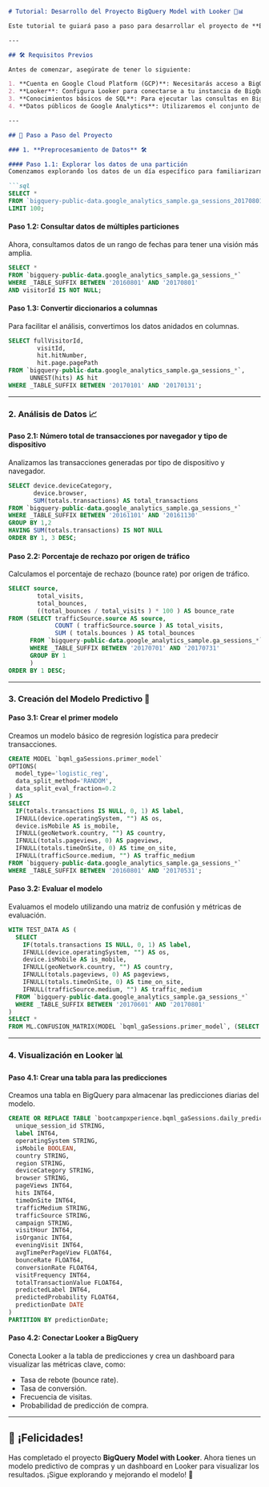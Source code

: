 ```markdown
# Tutorial: Desarrollo del Proyecto BigQuery Model with Looker 🛒📊

Este tutorial te guiará paso a paso para desarrollar el proyecto de **BigQuery Model with Looker**, donde trabajaremos con datos públicos de Google Analytics para crear un modelo predictivo de compras y visualizar los resultados en Looker.

---

## 🛠️ Requisitos Previos

Antes de comenzar, asegúrate de tener lo siguiente:

1. **Cuenta en Google Cloud Platform (GCP)**: Necesitarás acceso a BigQuery y permisos para crear modelos y tablas.
2. **Looker**: Configura Looker para conectarse a tu instancia de BigQuery.
3. **Conocimientos básicos de SQL**: Para ejecutar las consultas en BigQuery.
4. **Datos públicos de Google Analytics**: Utilizaremos el conjunto de datos `bigquery-public-data.google_analytics_sample`.

---

## 🚀 Paso a Paso del Proyecto

### 1. **Preprocesamiento de Datos** 🛠️

#### Paso 1.1: Explorar los datos de una partición
Comenzamos explorando los datos de un día específico para familiarizarnos con la estructura de los datos.

```sql
SELECT *
FROM `bigquery-public-data.google_analytics_sample.ga_sessions_20170801`
LIMIT 100;
```

#### Paso 1.2: Consultar datos de múltiples particiones
Ahora, consultamos datos de un rango de fechas para tener una visión más amplia.

```sql
SELECT *
FROM `bigquery-public-data.google_analytics_sample.ga_sessions_*`
WHERE _TABLE_SUFFIX BETWEEN '20160801' AND '20170801'
AND visitorId IS NOT NULL;
```

#### Paso 1.3: Convertir diccionarios a columnas
Para facilitar el análisis, convertimos los datos anidados en columnas.

```sql
SELECT fullVisitorId,
        visitId,
        hit.hitNumber,
        hit.page.pagePath
FROM `bigquery-public-data.google_analytics_sample.ga_sessions_*`,
      UNNEST(hits) AS hit
WHERE _TABLE_SUFFIX BETWEEN '20170101' AND '20170131';
```

---

### 2. **Análisis de Datos** 📈

#### Paso 2.1: Número total de transacciones por navegador y tipo de dispositivo
Analizamos las transacciones generadas por tipo de dispositivo y navegador.

```sql
SELECT device.deviceCategory,
       device.browser,
       SUM(totals.transactions) AS total_transactions
FROM `bigquery-public-data.google_analytics_sample.ga_sessions_*`
WHERE _TABLE_SUFFIX BETWEEN '20161101' AND '20161130'
GROUP BY 1,2
HAVING SUM(totals.transactions) IS NOT NULL
ORDER BY 1, 3 DESC;
```

#### Paso 2.2: Porcentaje de rechazo por origen de tráfico
Calculamos el porcentaje de rechazo (bounce rate) por origen de tráfico.

```sql
SELECT source,
        total_visits,
        total_bounces,
        ((total_bounces / total_visits ) * 100 ) AS bounce_rate
FROM (SELECT trafficSource.source AS source,
             COUNT ( trafficSource.source ) AS total_visits,
             SUM ( totals.bounces ) AS total_bounces
      FROM `bigquery-public-data.google_analytics_sample.ga_sessions_*`
      WHERE _TABLE_SUFFIX BETWEEN '20170701' AND '20170731'
      GROUP BY 1
      )
ORDER BY 1 DESC;
```

---

### 3. **Creación del Modelo Predictivo** 🤖

#### Paso 3.1: Crear el primer modelo
Creamos un modelo básico de regresión logística para predecir transacciones.

```sql
CREATE MODEL `bqml_gaSessions.primer_model`
OPTIONS(
  model_type='logistic_reg',
  data_split_method='RANDOM',
  data_split_eval_fraction=0.2
) AS
SELECT
  IF(totals.transactions IS NULL, 0, 1) AS label,
  IFNULL(device.operatingSystem, "") AS os,
  device.isMobile AS is_mobile,
  IFNULL(geoNetwork.country, "") AS country,
  IFNULL(totals.pageviews, 0) AS pageviews,
  IFNULL(totals.timeOnSite, 0) AS time_on_site,
  IFNULL(trafficSource.medium, "") AS traffic_medium
FROM `bigquery-public-data.google_analytics_sample.ga_sessions_*`
WHERE _TABLE_SUFFIX BETWEEN '20160801' AND '20170531';
```

#### Paso 3.2: Evaluar el modelo
Evaluamos el modelo utilizando una matriz de confusión y métricas de evaluación.

```sql
WITH TEST_DATA AS (
  SELECT
    IF(totals.transactions IS NULL, 0, 1) AS label,
    IFNULL(device.operatingSystem, "") AS os,
    device.isMobile AS is_mobile,
    IFNULL(geoNetwork.country, "") AS country,
    IFNULL(totals.pageviews, 0) AS pageviews,
    IFNULL(totals.timeOnSite, 0) AS time_on_site,
    IFNULL(trafficSource.medium, "") AS traffic_medium
  FROM `bigquery-public-data.google_analytics_sample.ga_sessions_*`
  WHERE _TABLE_SUFFIX BETWEEN '20170601' AND '20170801'
)
SELECT *
FROM ML.CONFUSION_MATRIX(MODEL `bqml_gaSessions.primer_model`, (SELECT * FROM TEST_DATA));
```

---

### 4. **Visualización en Looker** 📊

#### Paso 4.1: Crear una tabla para las predicciones
Creamos una tabla en BigQuery para almacenar las predicciones diarias del modelo.

```sql
CREATE OR REPLACE TABLE `bootcampxperience.bqml_gaSessions.daily_predictions` (
  unique_session_id STRING,
  label INT64,
  operatingSystem STRING,
  isMobile BOOLEAN,
  country STRING,
  region STRING,
  deviceCategory STRING,
  browser STRING,
  pageViews INT64,
  hits INT64,
  timeOnSite INT64,
  trafficMedium STRING,
  trafficSource STRING,
  campaign STRING,
  visitHour INT64,
  isOrganic INT64,
  eveningVisit INT64,
  avgTimePerPageView FLOAT64,
  bounceRate FLOAT64,
  conversionRate FLOAT64,
  visitFrequency INT64,
  totalTransactionValue FLOAT64,
  predictedLabel INT64,
  predictedProbability FLOAT64,
  predictionDate DATE
)
PARTITION BY predictionDate;
```

#### Paso 4.2: Conectar Looker a BigQuery
Conecta Looker a la tabla de predicciones y crea un dashboard para visualizar las métricas clave, como:
- Tasa de rebote (bounce rate).
- Tasa de conversión.
- Frecuencia de visitas.
- Probabilidad de predicción de compra.

---

## 🎉 ¡Felicidades!

Has completado el proyecto **BigQuery Model with Looker**. Ahora tienes un modelo predictivo de compras y un dashboard en Looker para visualizar los resultados. ¡Sigue explorando y mejorando el modelo! 🚀
```
